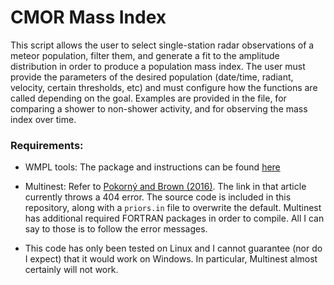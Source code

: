 # CMOR Mass Index
This script allows the user to select single-station radar observations of a meteor population, filter them, and generate a fit to the amplitude distribution in order to produce a population mass index. 
The user must provide the parameters of the desired population (date/time, radiant, velocity, certain thresholds, etc) and must configure how the functions are called depending on the goal. Examples are provided in the file, for comparing a shower to non-shower activity, and for observing the mass index over time.

### Requirements:
- WMPL tools: The package and instructions can be found [here](https://github.com/wmpg/WesternMeteorPyLib)

- Multinest: Refer to [Pokorný and Brown (2016)](https://www.aanda.org/articles/aa/abs/2016/08/aa28134-16/aa28134-16.html).
The link in that article currently throws a 404 error. The source code is included in this repository, along with a `priors.in` file to overwrite the default. Multinest has additional required FORTRAN packages in order to compile. All I can say to those is to follow the error messages.
- This code has only been tested on Linux and I cannot guarantee (nor do I expect) that it would work on Windows. In particular, Multinest almost certainly will not work.